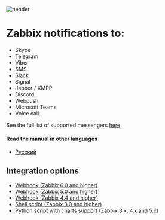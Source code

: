 ![header](images/header.svg)

# Zabbix notifications to:

- Skype
- Telegram
- Viber
- SMS
- Slack
- Signal
- Jabber / XMPP
- Discord
- Webpush
- Microsoft Teams
- Voice call

See the full list of supported messengers [here](https://notify.events/en-US/features).

#### Read the manual in other languages

- [Русский](docs/ru-RU/README.md)

## Integration options

- [Webhook (Zabbix 6.0 and higher)](docs/en-US/webhook-6.0.md)
- [Webhook (Zabbix 5.0 and higher)](docs/en-US/webhook-5.0.md)
- [Webhook (Zabbix 4.4 and higher)](docs/en-US/webhook-4.4.md)
- [Shell script (Zabbix 3.0 and higher)](docs/en-US/script.md)
- [Python script with charts support (Zabbix 3.x, 4.x and 5.x)](docs/en-US/chart.md)
